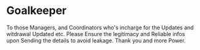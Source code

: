 # Goalkeeper
To those Managers, and Coordinators who's incharge for the Updates and witdrawal Updated etc. Please Ensure the legitimacy and Reliable infos upon Sending the details to avoid leakage. Thank you and more Power. 
